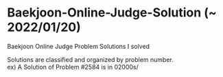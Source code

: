 # Baekjoon-Online-Judge-Solution (~ 2022/01/20)
Baekjoon Online Judge Problem Solutions I solved

Solutions are classified and organized by problem number.  
ex) A Solution of Problem #2584 is in 02000s/  
  
  
